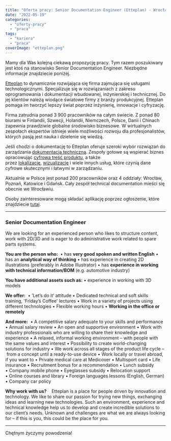 ```yaml
---
title: "Oferta pracy: Senior Documentation Engineer (Etteplan) - Wrocław lub zdalnie"
date: "2022-05-19"
categories: 
  - "oferty-pracy"
  - "praca"
tags: 
  - "kariera"
  - "praca"
coverImage: "etteplan.png"
---
```


Mamy dla Was kolejną ciekawą propozycję pracy. Tym razem poszukiwany jest ktoś na stanowisko Senior Documentation Engineer. Niezbędne informacje znajdziecie poniżej.

[Etteplan](https://www.etteplan.com/) to dynamicznie rozwijająca się firma zajmująca się usługami technologicznymi. Specjalizuje się w rozwiązaniach z zakresu oprogramowania i dokumentacji wbudowanej, inżynierskiej i technicznej. Do jej klientów należą wiodące światowe firmy z branży produkcyjnej. Etteplan pomaga im tworzyć lepszy świat poprzez inżynierię, innowacje i cyfryzację.

Firma zatrudnia ponad 3 900 pracowników na całym świecie. Z ponad 80 biurami w Finlandii, Szwecji, Holandii, Niemczech, Polsce, Danii i Chinach zapewnia prawdziwie globalne środowisko biznesowe. W wirtualnych zespołach ekspertów istnieje wiele możliwości rozwoju dla profesjonalistów, których pasją jest nauka i dzielenie się wiedzą.

Jeśli chodzi o dokumentację to Etteplan oferuje szeroki wybór rozwiązań do zarządzania [dokumentacją techniczną](https://www.etteplan.com/pl/uslugi/dokumentacja-techniczna). Zespoły gotowe są wspierać biznes opracowując [cyfrową treść produktu](https://www.etteplan.com/pl/uslugi/dokumentacja-techniczna/cyfrowa-dokumentacja-produktu), a także przez [lokalizację](https://www.etteplan.com/pl/uslugi/dokumentacja-techniczna/lokalizacja-dopasowanie-regionalne-jezyka-i-tlumaczenia), [wizualizację](https://www.etteplan.com/pl/uslugi/dokumentacja-techniczna/tworzenie-wizualizacji) i wiele innych usług, które czynią dane cyfrowe skutecznymi i łatwymi w zarządzaniu.

Aktualnie w Polsce jest ponad 200 pracowników oraz 4 oddziały: Wrocław, Poznań, Katowice i Gdańsk. Cały zespół technical documentation mieści się obecnie we Wrocławiu.

Osoby zainteresowane mogą składać aplikację poprzez ogłoszenie, które znajdziecie [tutaj](https://candidate.hr-manager.net/ApplicationInit.aspx?cid=1522&ProjectId=149125&DepartmentId=18983&MediaId=5).

* * *

### Senior Documentation Engineer

We are looking for an experienced person who likes to structure content, work with 2D/3D and is eager to do administrative work related to spare parts systems.

**You are the person who:**  • has **very good spoken and written English** • has an **analytical way of thinking** • has experience in creating 2D illustrations (preferably in Adobe Illustrator) • has **experience in working with technical information/BOM** (e.g. automotive industry)

**You have additional assets such as:** • experience in working with 3D models

**We offer:**  • ’Let’s do it’ attitude • Dedicated technical and soft skills training, 'Friday’s Coffee' lectures • Work in a variety of projects using different technologies • Flexible working hours • **Working in the office or remotely**

**And more:**  • A competitive salary adequate to your skills and performance • Annual salary review • An open and supportive environment • Work with industry professionals who are willing to share their knowledge and experience • A relaxed, informal working environment – with people with the same values and interest • Possibility to create world-changing solutions for industry • We work across all stages of the product life cycle – from a concept until a ready-to-use device • Work locally or travel abroad, if you want to • Private medical care at Medicover • Multisport card • Life insurance • Recruitment bonus for a recommendation • Lunch subsidy • Company mobile phone • Eyeglasses subsidy • Relocation support • Online courses and library • Foreign languages lessons (English, German) • Company car policy

**Why work with us?**    Etteplan is a place for people driven by innovation and technology. We like to share our passion for trying new things, exchanging ideas and learning new technologies. Such an environment, experience and technical knowledge help us to develop and create incredible solutions to our client’s needs. Unknown and challenges are what we are always looking for – if this is you, this could be the place for you.

* * *

Chętnym życzymy powodzenia!
